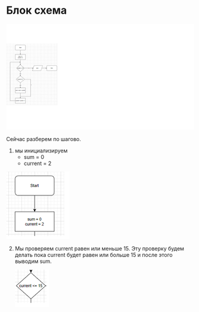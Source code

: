 # **Блок схема**

![](../Dz%20kon.png)

Сейчас разберем по шагово.

1. мы инициализируем 
   * sum = 0
   * current = 2 
  
  ![](../photo/1%20шаг.png)
   

2. Мы проверяем current равен или меньше 15.
   Эту проверку будем делать пока current будет равен или больше 15 и после этого выводим sum.

   ![](../photo/2%20шаг.png)
